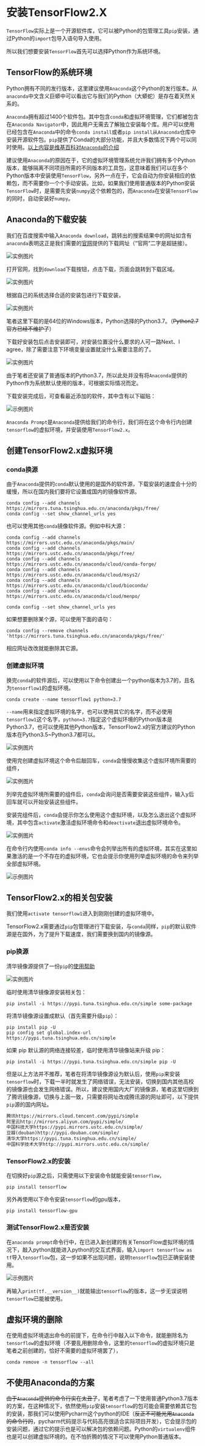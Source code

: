# 安装TensorFlow2.X


`TensorFlow`实际上是一个开源软件库，它可以被Python的包管理工具`pip`安装，通过Python的`import`包导入语句导入使用。

所以我们想要安装`TensorFlow`首先可以选择Python作为系统环境。

## TensorFlow的系统环境


Python拥有不同的发行版本，这里建议使用`Anaconda`这个Python的发行版本。从`anaconda`中文含义巨蟒中可以看出它与我们的Python（大蟒蛇）是存在着天然关系的。

`Anaconda`拥有超过1400个软件包。其中包含`conda`和虚拟环境管理，它们都被包含在`Anaconda Navigator`中，因此用户无需去了解独立安装每个库。用户可以使用已经包含在`Anaconda`中的命令`conda install`或者`pip install`从`Anaconda`仓库中安装开源软件包。`pip`提供了Conda的大部分功能，并且大多数情况下两个可以同时使用。[以上内容是维基百科对`Anaconda`的介绍](https://zh.wikipedia.org/wiki/Anaconda_(Python%E5%8F%91%E8%A1%8C%E7%89%88))

建议使用`Anaconda`的原因在于，它的虚拟环境管理系统允许我们拥有多个Python版本，能够隔离不同项目所需的不同版本的工具包，这意味着我们可以在多个Python版本中安装使用`TensorFlow`，另外一点在于，它会自动为你安装相应的依赖包，而不需要你一个个手动安装。比如，如果我们使用普通版本的Python安装`TensorFlow`时，是需要先安装`numpy`这个依赖包的，而`Anaconda`在安装`TensorFlow`的同时，自动安装好`numpy`。

## Anaconda的下载安装

我们在百度搜索中输入`Anaconda download`，跳转出的搜索结果中的网址如含有`anaconda`表明这正是我们需要的[官网](https://www.anaconda.com/products/individual)提供的下载网址（“官网“二字是超链接）。

![实例图片](./img/2.png)

打开官网，找到`download`下载按钮，点击下载，页面会跳转到下载区域。

![实例图片](./img/3.png)

根据自己的系统选择合适的安装包进行下载安装，

![实例图片](./img/4.png)

笔者这里下载的是64位的Windows版本，Python选择的Python3.7。（~~Python2.7官方已经不维护了~~）

下载好安装包后点击安装即可，对安装位置没什么要求的人可一路Next、I agree，除了需要注意下环境变量设置就没什么需要注意的了。

![实例图片](./img/5.png)

由于笔者还安装了普通版本的Python3.7，所以此处并没有将`Anaconda`提供的Python作为系统默认使用的版本，可根据实际情况而定。

下载安装完成后，可查看最近添加的软件，其中含有以下磁贴：

![示例图片](6.png)

`Anaconda Prompt`是`Anaconda`提供给我们的命令行，我们将在这个命令行内创建`tensorflow`的虚拟环境，并安装使用`TensorFlow2.x`。

## 创建TensorFlow2.x虚拟环境

### conda换源

由于`Anaconda`提供的`conda`默认使用的是国外的软件源，下载安装的速度会十分的缓慢，所以在国内我们要将它设置成国内的镜像软件源。

```shell
conda config --add channels https://mirrors.tuna.tsinghua.edu.cn/anaconda/pkgs/free/
conda config --set show_channel_urls yes 
```

也可以使用其他`conda`镜像软件源。例如中科大源：

```shell
conda config --add channels https://mirrors.ustc.edu.cn/anaconda/pkgs/main/
conda config --add channels https://mirrors.ustc.edu.cn/anaconda/pkgs/free/
conda config --add channels https://mirrors.ustc.edu.cn/anaconda/cloud/conda-forge/
conda config --add channels https://mirrors.ustc.edu.cn/anaconda/cloud/msys2/
conda config --add channels https://mirrors.ustc.edu.cn/anaconda/cloud/bioconda/
conda config --add channels https://mirrors.ustc.edu.cn/anaconda/cloud/menpo/
 
conda config --set show_channel_urls yes
```

如果想要删除某个源，可以使用下面的语句：

```shell
conda config --remove channels 'https://mirrors.tuna.tsinghua.edu.cn/anaconda/pkgs/free/' 
```

相应网址改改就能删除其它源。

### 创建虚拟环境

换完`conda`的软件源后，可以使用以下命令创建出一个python版本为3.7的，且名为`tensorflow1`的虚拟环境。

```shell
conda create --name tensorflow1 python=3.7
```

`--name`用来指定虚拟环境的名字，也可以使用其它的名字，而不必使用`tensorflow1`这个名字，`python=3.7`指定这个虚拟环境的Python版本是Python3.7，也可以使用其他Python版本，TensorFlow2.x的官方建议的Python版本在Python3.5~Python3.7都可以。

![实例图片](./img/1.png)

使用完创建虚拟环境这个命令后敲回车，`conda`会慢慢收集这个虚拟环境所需要的组件，

![实例图片](./img/7.png)

列举完虚拟环境所需要的组件后，`conda`会询问是否需要安装这些组件，输入y后回车就可以开始安装这些组件。

安装完组件后，`conda`会提示你怎么使用这个虚拟环境，以及怎么退出这个虚拟环境，其中包含`activate`激活虚拟环境命令和`deactivate`退出虚拟环境命令。

![实例图片](./img/8.png)

在命令行内使用`conda info --envs`命令会列举出所有的虚拟环境，其实在这里如果激活的是一个不存在的虚拟环境，它也会提示你使用列举虚拟环境的命令来列举全部虚拟环境。

![示例图片](./img/9.png)

## TensorFlow2.x的相关包安装

我们使用`activate tensorflow1`进入到刚刚创建的虚拟环境中。

TensorFlow2.x需要通过`pip`包管理进行下载安装，与`conda`同样，`pip`的默认软件源是在国外，为了提升下载速度，我们需要换到国内的镜像源。

### pip换源

清华镜像源提供了一份`pip`的[使用帮助](https://mirrors.tuna.tsinghua.edu.cn/help/pypi/)

![实例图片](./img/10.png)

临时使用清华镜像源安装相关包：

```shell
pip install -i https://pypi.tuna.tsinghua.edu.cn/simple some-package
```

将清华镜像源设置成默认（首先需要升级`pip`）：

```shell
pip install pip -U
pip config set global.index-url https://pypi.tuna.tsinghua.edu.cn/simple
```


如果 pip 默认源的网络连接较差，临时使用清华镜像站来升级 pip：

```shell
pip install -i https://pypi.tuna.tsinghua.edu.cn/simple pip -U
```

但是以上方法并不推荐，笔者在将清华镜像源设为默认后，使用`pip`来安装`tensorflow`时，下载一半时就发生了网络错误，无法安装，切换到国内其他高校的镜像源也会发生网络错误。所以，建议使用国内大厂的镜像源，笔者这里切换到了腾讯镜像源，切换与上面一致，只需要将网址改成腾讯源的网址即可，以下提供`pip`源的国内网址。

```txt
腾讯https://mirrors.cloud.tencent.com/pypi/simple
阿里云http://mirrors.aliyun.com/pypi/simple/
中国科技大学https://pypi.mirrors.ustc.edu.cn/simple/
豆瓣(douban)http://pypi.douban.com/simple/
清华大学https://pypi.tuna.tsinghua.edu.cn/simple/
中国科学技术大学http://pypi.mirrors.ustc.edu.cn/simple/
```

### TensorFlow2.x的安装

在切换好`pip`源之后，只需使用以下安装命令就能安装`tensorflow`，

```shell
pip install tensorflow
```

另外再使用以下命令安装`tensorflow`的gpu版本，

```shell
pip install tensorflow-gpu
```

### 测试TensorFlow2.x是否安装

在`anaconda prompt`命令行中，在已进入新创建的有关TensorFlow虚拟环境的情况下，敲入python就能进入python的交互式界面，输入`import tensorflow as tf`导入`tensorflow`包，这一步如果不出现问题，说明`tensorflow`包已正确安装使用。

![示例图片](./img/11.png)

再输入`print(tf.__version__)`就能输出`tensorflow`的版本，这一步无误说明`tensorflow`已能被使用。

## 虚拟环境的删除

在使用虚拟环境退出命令的前提下，在命令行中敲入以下命令，就能删除名为`tensorflow`的虚拟环境（不要乱用删除命令，这里的`tensorflow`的虚拟环境只是笔者之前创建的，恰好不需要的虚拟环境罢了），

```shell
conda remove -n tensorflow --all
```

## 不使用Anaconda的方案

~~由于`Anaconda`提供的命令行实在太丑了~~，笔者考虑了一下使用普通Python3.7版本的方案，在这种情况下，依然使用`pip`安装`tensorflow`的包可能会需要依赖其它包的安装，那我们可以使用Pycharm这个python的IDE（~~反正不可能光用`Anaconda`的命令行的~~，pycharm代码提示与代码高亮很适合实际项目开发），它会提示包的安装问题，通过它的提示也是可以解决包的依赖问题。Python的`virtualenv`组件也是可以创建虚拟环境的。在不怕折腾的情况下可以使用Python普通版本。